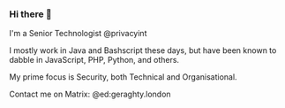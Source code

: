 ### Hi there 👋

I'm a Senior Technologist @privacyint

I mostly work in Java and Bashscript these days, but have been known to dabble in JavaScript, PHP, Python, and others.

My prime focus is Security, both Technical and Organisational.

Contact me on Matrix: @ed:geraghty.london

<!--
**EdGeraghty/EdGeraghty** is a ✨ _special_ ✨ repository because its `README.md` (this file) appears on your GitHub profile.

Here are some ideas to get you started:

- 🔭 I’m currently working on ...
- 🌱 I’m currently learning ...
- 👯 I’m looking to collaborate on ...
- 🤔 I’m looking for help with ...
- 💬 Ask me about ...
- 📫 How to reach me: ...
- 😄 Pronouns: ...
- ⚡ Fun fact: ...
-->
